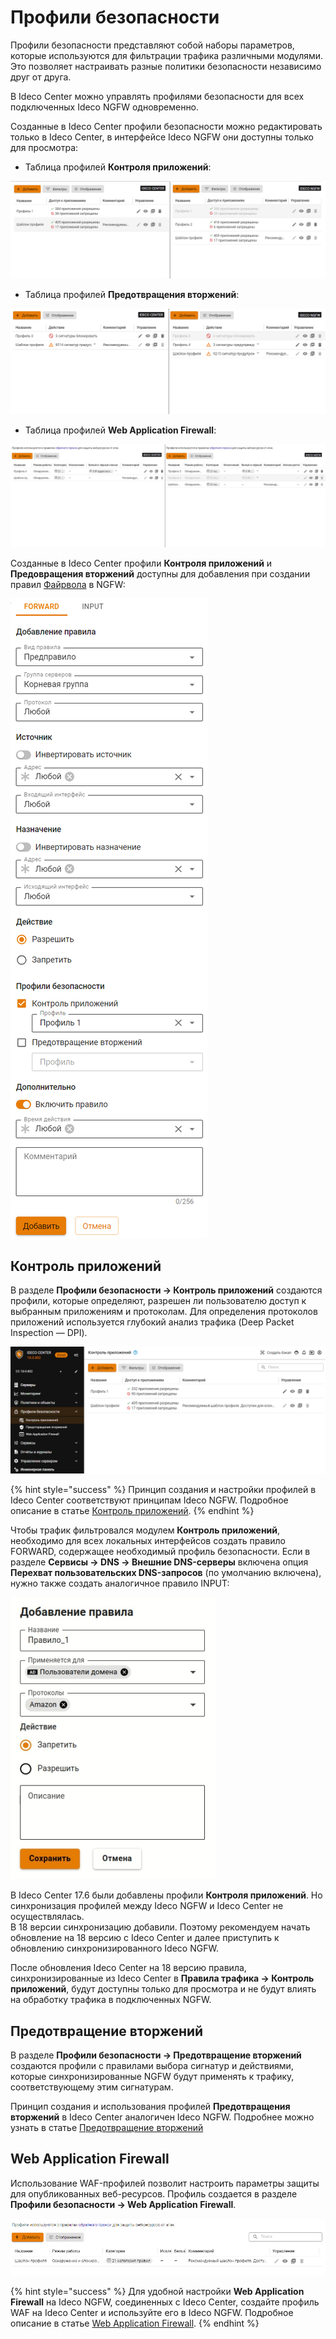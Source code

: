 # Профили безопасности

Профили безопасности представляют собой наборы параметров, которые используются для фильтрации трафика различными модулями. Это позволяет настраивать разные политики безопасности независимо друг от друга.

В Ideco Center можно управлять профилями безопасности для всех подключенных Ideco NGFW одновременно. 

Созданные в Ideco Center профили безопасности можно редактировать только в Ideco Center, в интерфейсе Ideco NGFW они доступны только для просмотра: 

* Таблица профилей **Контроля приложений**:

![](/.gitbook/assets/security-profiles1.png)

* Таблица профилей **Предотвращения вторжений**:

![](/.gitbook/assets/security-profiles2.png)

* Таблица профилей **Web Application Firewall**:

![](/.gitbook/assets/security-profiles3.png)

Созданные в Ideco Center профили **Контроля приложений** и **Предовращения вторжений** доступны для добавления при создании правил [Файрвола](/settings-cc/policies-and-objects.md#fairvol) в NGFW:

<img src="/.gitbook/assets/security-profiles5.png" alt="" data-size="original">

## Контроль приложений

В разделе **Профили безопасности -> Контроль приложений** создаются профили, которые определяют, разрешен ли пользователю доступ к выбранным приложениям и протоколам. Для определения протоколов приложений используется глубокий анализ трафика (Deep Packet Inspection — DPI).

![](/.gitbook/assets/security-profiles6.png)

{% hint style="success" %}
Принцип создания и настройки профилей в Ideco Center соответствуют принципам Ideco NGFW. Подробное описание в статье [Контроль приложений](/settings/security-profiles/application-control/README.md).
{% endhint %}

Чтобы трафик фильтровался модулем **Контроль приложений**, необходимо для всех локальных интерфейсов создать правило FORWARD, содержащее необходимый профиль безопасности. Если в разделе **Сервисы -> DNS -> Внешние DNS-серверы** включена опция **Перехват пользовательских DNS-запросов** (по умолчанию включена), нужно также создать аналогичное правило INPUT:

![](/.gitbook/assets/application-control5.png)

В Ideco Center 17.6 были добавлены профили **Контроля приложений**. Но синхронизация профилей между Ideco NGFW и Ideco Center не осуществлялась. \
В 18 версии синхронизацию добавили. Поэтому рекомендуем начать обновление на 18 версию с Ideco Center и далее приступить к обновлению синхронизированного Ideco NGFW. 

После обновления Ideco Center на 18 версию правила, синхронизированные из Ideco Center в **Правила трафика -> Контроль приложений**, будут доступны только для просмотра и не будут влиять на обработку трафика в подключенных NGFW. 

## Предотвращение вторжений

В разделе **Профили безопасности -> Предотвращение вторжений** создаются профили с правилами выбора сигнатур и действиями, которые синхронизированные NGFW будут применять к трафику, соответствующему этим сигнатурам.

Принцип создания и использования профилей **Предотвращения вторжений** в Ideco Center аналогичен Ideco NGFW. Подробнее можно узнать в статье [Предотвращение вторжений](/settings/security-profiles/ips-profiles/README.md)

## Web Application Firewall

Использование WAF-профилей позволит настроить параметры защиты для опубликованных веб-ресурсов. Профиль создается в разделе **Профили безопасности -> Web Application Firewall**.

![](/.gitbook/assets/cc-waf-profiles1.png)

{% hint style="success" %}
Для удобной настройки **Web Application Firewall** на Ideco NGFW, соединенных с Ideco Center, создайте профиль WAF на Ideco Center и используйте его в Ideco NGFW. Подробное описание в статье [Web Application Firewall](/settings/security-profiles/waf-profiles.md).
{% endhint %}
